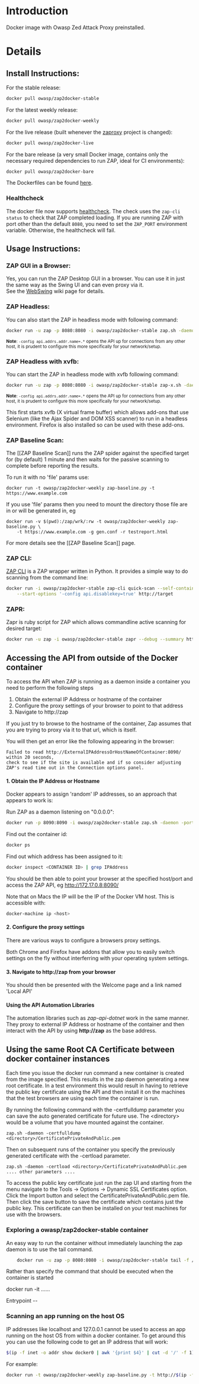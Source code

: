 # Introduction
Docker image with Owasp Zed Attack Proxy preinstalled.
# Details
## Install Instructions:
For the stable release:
```bash
docker pull owasp/zap2docker-stable
```
For the latest weekly release:
```bash
docker pull owasp/zap2docker-weekly
```
For the live release (built whenever the [zaproxy](https://github.com/zaproxy/zaproxy) project is changed):
```bash
docker pull owasp/zap2docker-live
```
For the bare release (a very small Docker image, contains only the necessary required dependencies to run ZAP, ideal for CI environments):
```bash
docker pull owasp/zap2docker-bare
```
The Dockerfiles can be found [here](https://github.com/zaproxy/zaproxy/tree/develop/docker).

### Healthcheck
The docker file now supports [healthcheck](https://docs.docker.com/engine/reference/builder/#healthcheck). The check uses the `zap-cli status` to check that ZAP completed loading. If you are running ZAP with port other than the default `8080`, you need to set the `ZAP_PORT` environment variable. Otherwise, the healthcheck will fail.

## Usage Instructions:
### ZAP GUI in a Browser:
Yes, you can run the ZAP Desktop GUI in a browser. You can use it in just the same way as the Swing UI and can even proxy via it.<br>
See the [WebSwing](WebSwing) wiki page for details.

### ZAP Headless:
You can also start the ZAP in headless mode with following command:
```bash
docker run -u zap -p 8080:8080 -i owasp/zap2docker-stable zap.sh -daemon -host 0.0.0.0 -port 8080 -config api.addrs.addr.name=.* -config api.addrs.addr.regex=true -config api.key=<api-key>
```
<sub>**Note**: `-config api.addrs.addr.name=.*` opens the API up for connections from any other host, it is prudent to configure this more specifically for your network/setup.</sub>

### ZAP Headless with xvfb:
You can start the ZAP in headless mode with xvfb following command:

```bash
docker run -u zap -p 8080:8080 -i owasp/zap2docker-stable zap-x.sh -daemon -host 0.0.0.0 -port 8080 -config api.addrs.addr.name=.* -config api.addrs.addr.regex=true
```
<sub>**Note**: `-config api.addrs.addr.name=.*` opens the API up for connections from any other host, it is prudent to configure this more specifically for your network/setup.</sub>

This first starts xvfb (X virtual frame buffer) which allows add-ons that use Selenium (like the Ajax Spider and DOM XSS scanner) to run in a headless environment. Firefox is also installed so can be used with these add-ons.

### ZAP Baseline Scan:
The [[ZAP Baseline Scan]] runs the ZAP spider against the specified target for (by default) 1 minute and then waits for the passive scanning to complete before reporting the results.

To run it with no 'file' params use:
```
docker run -t owasp/zap2docker-weekly zap-baseline.py -t https://www.example.com
```
If you use 'file' params then you need to mount the directory those file are in or will be generated in, eg
```
docker run -v $(pwd):/zap/wrk/:rw -t owasp/zap2docker-weekly zap-baseline.py \
    -t https://www.example.com -g gen.conf -r testreport.html
```

For more details see the [[ZAP Baseline Scan]] page.
### ZAP CLI:
[ZAP CLI](https://github.com/Grunny/zap-cli) is a ZAP wrapper written in Python. It provides a simple way to do scanning from the command line:

```bash
docker run -i owasp/zap2docker-stable zap-cli quick-scan --self-contained \
    --start-options '-config api.disablekey=true' http://target
```

### ZAPR:
Zapr is ruby script for ZAP which allows commandline active scanning for desired target:

```bash
docker run -u zap -i owasp/zap2docker-stable zapr --debug --summary http://target
```


## Accessing the API from outside of the Docker container

To access the API when ZAP is running as a daemon inside a container you need to perform the following steps

1. Obtain the external IP Address or hostname of the container
2. Configure the proxy settings of your browser to point to that address
3. Navigate to http://zap


If you just try to browse to the hostname of the container, Zap assumes that you are trying to proxy via it to that url, which is itself.

You will then get an error like the following appearing in the browser:

	Failed to read http://ExternalIPAddressOrHostNameOfContainer:8090/ within 20 seconds, 
	check to see if the site is available and if so consider adjusting ZAP's read time out in the Connection options panel.


#### 1. Obtain the IP Address or Hostname

Docker appears to assign 'random' IP addresses, so an approach that appears to work is:

Run ZAP as a daemon listening on "0.0.0.0":

```bash
docker run -p 8090:8090 -i owasp/zap2docker-stable zap.sh -daemon -port 8090 -host 0.0.0.0
```
Find out the container id:
```bash
docker ps
```
Find out which address has been assigned to it:
```bash
docker inspect <CONTAINER ID> | grep IPAddress
```
You should be then able to point your browser at the specified host/port and access the ZAP API, eg http://172.17.0.8:8090/

Note that on Macs the IP will be the IP of the Docker VM host.  This is accessible with:  
```bash
docker-machine ip <host>
```

#### 2. Configure the proxy settings

There are various ways to configure a browsers proxy settings.

Both Chrome and Firefox have addons that allow you to easily switch settings on the fly without interferring with your operating system settings.

#### 3. Navigate to http://zap from your browser

You should then be presented with the Welcome page and a link named 'Local API'
 

#### Using the API Automation Libraries

The automation libraries such as *zap-api-dotnet* work in the same manner. They proxy to external IP Address or hostname of the container and then interact with the API by using **http://zap** as the base address.


## Using the same Root CA Certificate between docker container instances  

Each time you issue the docker run command a new container is created from the image specified. This results in the zap daemon generating a new root certificate. In a test environment this would result in having to retrieve the public key certificate using the API and then install it on the machines that the test browsers are using each time the container is run.

By running the following command with the -certfulldump parameter you can save the auto generated certificate for future use. The \<directory\> would be a volume that you have mounted against the container.

    zap.sh -daemon -certfulldump <directory>/CertificatePrivateAndPublic.pem

Then on subsequent runs of the container you specify the previously generated certificate with the -certload parameter.

    zap.sh -daemon -certload <directory>/CertificatePrivateAndPublic.pem .... other parameters ....

To access the public key certificate just run the zap UI and starting from the menu navigate to the Tools -> Options -> Dynamic SSL Certificates option. Click the Import button and select the CertificatePrivateAndPublic.pem file. Then click the save button to save the certificate which contains just the public key. This certificate can then be installed on your test machines for use with the browsers.

### Exploring a owasp/zap2docker-stable container

An easy way to run the container without immediately launching the zap daemon is to use the tail command.

```bash
    docker run -u zap -p 8080:8080 -i owasp/zap2docker-stable tail -f /dev/null
```




Rather than specify the command that should be executed when the container is started 

docker run -it ......

Entrypoint -- 



### Scanning an app running on the host OS

IP addresses like localhost and 127.0.0.1 cannot be used to access an app running on the host OS from within a docker container.
To get around this you can use the following code to get an IP address that will work:
```bash
$(ip -f inet -o addr show docker0 | awk '{print $4}' | cut -d '/' -f 1)
```
For example:
```bash
docker run -t owasp/zap2docker-weekly zap-baseline.py -t http://$(ip -f inet -o addr show docker0 | awk '{print $4}' | cut -d '/' -f 1):10080
```